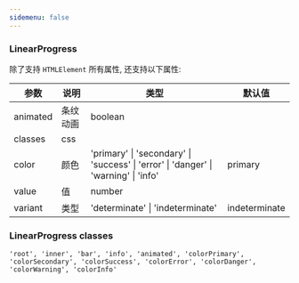 ```yaml
---
sidemenu: false
---
```


### LinearProgress

除了支持 `HTMLElement` 所有属性, 还支持以下属性:

| 参数	|说明	|类型	|默认值
| --- | --- | --- | ---
| animated | 条纹动画 | boolean |
| classes | css |  |
| color | 颜色 | 'primary' \| 'secondary' \| 'success' \| 'error' \| 'danger' \| 'warning' \| 'info' | primary
| value | 值 | number |
| variant | 类型 | 'determinate' \| 'indeterminate' | indeterminate

### LinearProgress classes

```
'root', 'inner', 'bar', 'info', 'animated', 'colorPrimary', 'colorSecondary', 'colorSuccess', 'colorError', 'colorDanger', 'colorWarning', 'colorInfo'
```
